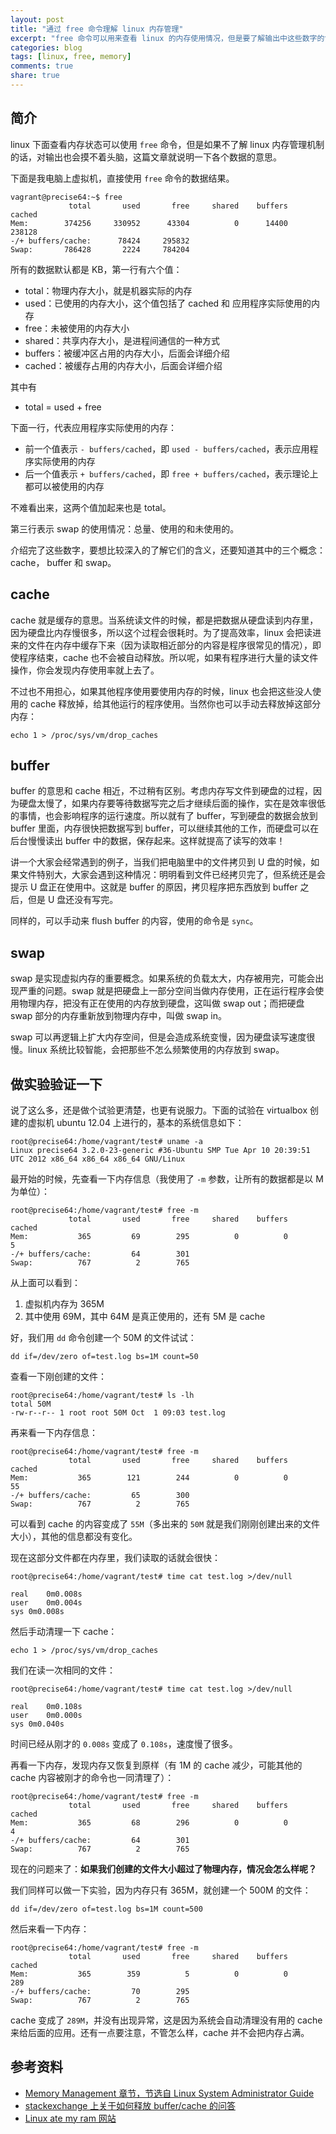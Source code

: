 ```yaml
---
layout: post
title: "通过 free 命令理解 linux 内存管理"
excerpt: "free 命令可以用来查看 linux 的内存使用情况，但是要了解输出中这些数字的含义，还要知道 linux 是怎么管理内存的。"
categories: blog
tags: [linux, free, memory]
comments: true
share: true
---
```


## 简介

linux 下面查看内存状态可以使用 `free` 命令，但是如果不了解 linux 内存管理机制的话，对输出也会摸不着头脑，这篇文章就说明一下各个数据的意思。

下面是我电脑上虚拟机，直接使用 `free` 命令的数据结果。

    vagrant@precise64:~$ free
                 total       used       free     shared    buffers     cached
    Mem:        374256     330952      43304          0      14400     238128
    -/+ buffers/cache:      78424     295832
    Swap:       786428       2224     784204


所有的数据默认都是 KB，第一行有六个值：

+ total：物理内存大小，就是机器实际的内存
+ used：已使用的内存大小，这个值包括了  cached 和 应用程序实际使用的内存
+ free：未被使用的内存大小
+ shared：共享内存大小，是进程间通信的一种方式
+ buffers：被缓冲区占用的内存大小，后面会详细介绍
+ cached：被缓存占用的内存大小，后面会详细介绍

其中有

+ total = used + free

下面一行，代表应用程序实际使用的内存：

+ 前一个值表示 `- buffers/cached`，即 `used - buffers/cached`，表示应用程序实际使用的内存
+ 后一个值表示 `+ buffers/cached`，即 `free + buffers/cached`，表示理论上都可以被使用的内存

不难看出来，这两个值加起来也是 total。

第三行表示 swap 的使用情况：总量、使用的和未使用的。

介绍完了这些数字，要想比较深入的了解它们的含义，还要知道其中的三个概念：cache， buffer 和 swap。

## cache

cache 就是缓存的意思。当系统读文件的时候，都是把数据从硬盘读到内存里，因为硬盘比内存慢很多，所以这个过程会很耗时。为了提高效率，linux 会把读进来的文件在内存中缓存下来（因为读取相近部分的内容是程序很常见的情况），即使程序结束，cache 也不会被自动释放。所以呢，如果有程序进行大量的读文件操作，你会发现内存使用率就上去了。

不过也不用担心，如果其他程序使用要使用内存的时候，linux 也会把这些没人使用的  cache 释放掉，给其他运行的程序使用。当然你也可以手动去释放掉这部分内存：

    echo 1 > /proc/sys/vm/drop_caches
    
## buffer

buffer 的意思和 cache 相近，不过稍有区别。考虑内存写文件到硬盘的过程，因为硬盘太慢了，如果内存要等待数据写完之后才继续后面的操作，实在是效率很低的事情，也会影响程序的运行速度。所以就有了 buffer，写到硬盘的数据会放到 buffer 里面，内存很快把数据写到 buffer，可以继续其他的工作，而硬盘可以在后台慢慢读出 buffer 中的数据，保存起来。这样就提高了读写的效率！

讲一个大家会经常遇到的例子，当我们把电脑里中的文件拷贝到 U 盘的时候，如果文件特别大，大家会遇到这种情况：明明看到文件已经拷贝完了，但系统还是会提示 U 盘正在使用中。这就是 buffer 的原因，拷贝程序把东西放到 buffer 之后，但是 U 盘还没有写完。

同样的，可以手动来 flush buffer 的内容，使用的命令是 `sync`。

## swap

swap 是实现虚拟内存的重要概念。如果系统的负载太大，内存被用完，可能会出现严重的问题。swap 就是把硬盘上一部分空间当做内存使用，正在运行程序会使用物理内存，把没有正在使用的内存放到硬盘，这叫做 swap out；而把硬盘 swap 部分的内存重新放到物理内存中，叫做 swap in。

swap 可以再逻辑上扩大内存空间，但是会造成系统变慢，因为硬盘读写速度很慢。linux 系统比较智能，会把那些不怎么频繁使用的内存放到 swap。

## 做实验验证一下

说了这么多，还是做个试验更清楚，也更有说服力。下面的试验在 virtualbox 创建的虚拟机 ubuntu 12.04 上进行的，基本的系统信息如下：

    root@precise64:/home/vagrant/test# uname -a
    Linux precise64 3.2.0-23-generic #36-Ubuntu SMP Tue Apr 10 20:39:51 UTC 2012 x86_64 x86_64 x86_64 GNU/Linux
    
最开始的时候，先查看一下内存信息（我使用了 `-m` 参数，让所有的数据都是以 M 为单位）：

    root@precise64:/home/vagrant/test# free -m
                 total       used       free     shared    buffers     cached
    Mem:           365         69        295          0          0          5
    -/+ buffers/cache:         64        301
    Swap:          767          2        765


从上面可以看到：

1. 虚拟机内存为 365M
2. 其中使用 69M，其中 64M 是真正使用的，还有 5M 是 cache

好，我们用 `dd` 命令创建一个 50M 的文件试试：

    dd if=/dev/zero of=test.log bs=1M count=50

查看一下刚创建的文件：

    root@precise64:/home/vagrant/test# ls -lh
    total 50M
    -rw-r--r-- 1 root root 50M Oct  1 09:03 test.log
    
再来看一下内存信息：

    root@precise64:/home/vagrant/test# free -m
                 total       used       free     shared    buffers     cached
    Mem:           365        121        244          0          0         55
    -/+ buffers/cache:         65        300
    Swap:          767          2        765

可以看到 cache 的内容变成了 `55M`（多出来的 `50M` 就是我们刚刚创建出来的文件大小），其他的信息都没有变化。

现在这部分文件都在内存里，我们读取的话就会很快：

    root@precise64:/home/vagrant/test# time cat test.log >/dev/null
    
    real	0m0.008s
    user	0m0.004s
    sys	0m0.008s

然后手动清理一下 cache：

    echo 1 > /proc/sys/vm/drop_caches

我们在读一次相同的文件：

    root@precise64:/home/vagrant/test# time cat test.log >/dev/null
    
    real	0m0.108s
    user	0m0.000s
    sys	0m0.040s

时间已经从刚才的 `0.008s` 变成了 `0.108s`，速度慢了很多。

再看一下内存，发现内存又恢复到原样（有 1M 的 cache 减少，可能其他的 cache 内容被刚才的命令也一同清理了）：

    root@precise64:/home/vagrant/test# free -m
                 total       used       free     shared    buffers     cached
    Mem:           365         68        296          0          0          4
    -/+ buffers/cache:         64        301
    Swap:          767          2        765
    



现在的问题来了：**如果我们创建的文件大小超过了物理内存，情况会怎么样呢？**

我们同样可以做一下实验，因为内存只有 365M，就创建一个 500M 的文件：

    dd if=/dev/zero of=test.log bs=1M count=500
    
然后来看一下内存：

    root@precise64:/home/vagrant/test# free -m
                 total       used       free     shared    buffers     cached
    Mem:           365        359          5          0          0        289
    -/+ buffers/cache:         70        295
    Swap:          767          2        765

cache 变成了 `289M`，并没有出现异常，这是因为系统会自动清理没有用的 cache 来给后面的应用。还有一点要注意，不管怎么样，cache 并不会把内存占满。

## 参考资料

+ [Memory Management 章节，节选自 Linux System Administrator Guide ](http://www.tldp.org/LDP/sag/html/buffer-cache.html)
+ [stackexchange 上关于如何释放 buffer/cache 的问答](http://unix.stackexchange.com/questions/87908/how-do-you-empty-the-buffers-and-cache-on-a-linux-system)
+ [Linux ate my ram 网站](http://www.linuxatemyram.com/)